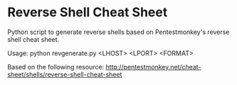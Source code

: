# Reverse Shell Cheat Sheet
Python script to generate reverse shells based on Pentestmonkey's reverse shell cheat sheet.

Usage:
python revgenerate.py &lt;LHOST&gt; &lt;LPORT&gt; &lt;FORMAT&gt;

Based on the following resource:
http://pentestmonkey.net/cheat-sheet/shells/reverse-shell-cheat-sheet

